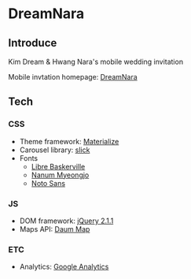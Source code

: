 # DreamNara

## Introduce
Kim Dream &amp; Hwang Nara's mobile wedding invitation

Mobile invtation homepage: [DreamNara](https://hwangnara.github.io/DreamNara/)


## Tech
### CSS
- Theme framework: [Materialize](http://materializecss.com/)
- Carousel library: [slick](http://kenwheeler.github.io/slick/)
- Fonts
  - [Libre Baskerville](fonts.googleapis.com/css?family=Libre+Baskerville)
  - [Nanum Myeongjo](fonts.googleapis.com/earlyaccess/nanummyeongjo.css)
  - [Noto Sans](fonts.googleapis.com/css?family=Noto+Sans)
### JS
- DOM framework: [jQuery 2.1.1](https://jquery.com/)
- Maps API: [Daum Map](http://apis.map.daum.net/)
### ETC
- Analytics: [Google Analytics](https://analytics.google.com) 
